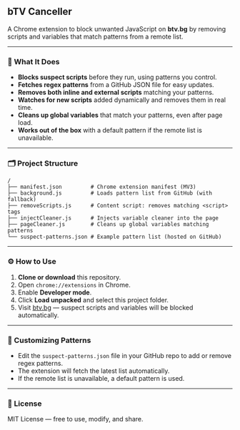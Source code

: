 ## bTV Canceller

A Chrome extension to block unwanted JavaScript on **btv.bg** by removing scripts and variables that match patterns from a remote list.

---

### 🚀 What It Does

- **Blocks suspect scripts** before they run, using patterns you control.
- **Fetches regex patterns** from a GitHub JSON file for easy updates.
- **Removes both inline and external scripts** matching your patterns.
- **Watches for new scripts** added dynamically and removes them in real time.
- **Cleans up global variables** that match your patterns, even after page load.
- **Works out of the box** with a default pattern if the remote list is unavailable.

---

### 🗂️ Project Structure

```
/
├── manifest.json         # Chrome extension manifest (MV3)
├── background.js         # Loads pattern list from GitHub (with fallback)
├── removeScripts.js      # Content script: removes matching <script> tags
├── injectCleaner.js      # Injects variable cleaner into the page
├── pageCleaner.js        # Cleans up global variables matching patterns
└── suspect-patterns.json # Example pattern list (hosted on GitHub)
```

---

### ⚙️ How to Use

1. **Clone or download** this repository.
2. Open `chrome://extensions` in Chrome.
3. Enable **Developer mode**.
4. Click **Load unpacked** and select this project folder.
5. Visit [btv.bg](https://btv.bg) — suspect scripts and variables will be blocked automatically.

---

### 📝 Customizing Patterns

- Edit the `suspect-patterns.json` file in your GitHub repo to add or remove regex patterns.
- The extension will fetch the latest list automatically.
- If the remote list is unavailable, a default pattern is used.

---

### 📄 License

MIT License — free to use, modify, and share.